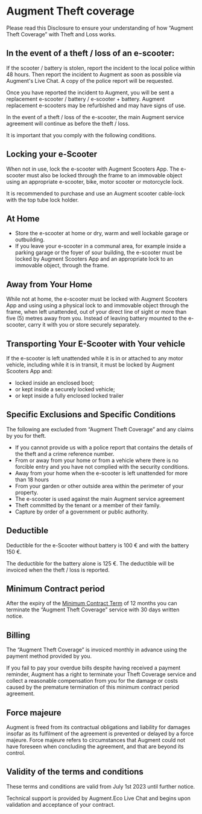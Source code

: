 # Augment Theft coverage

Please read this Disclosure to ensure your understanding of how “Augment Theft Coverage” with Theft and Loss works.

## In the event of a theft / loss of an e-scooter:

If the scooter / battery is stolen, report the incident to the local police within 48 hours. Then report the incident to Augment as soon as possible via Augment's Live Chat. A copy of the police report will be requested.

Once you have reported the incident to Augment, you will be sent a replacement e-scooter / battery / e-scooter + battery. Augment replacement e-scooters may be refurbished and may have signs of use.

In the event of a theft / loss of the e-scooter, the main Augment service agreement will continue as before the theft / loss.

It is important that you comply with the following conditions.

## Locking your e-Scooter

When not in use, lock the e-scooter with Augment Scooters App. The e-scooter must also be locked through the frame to an immovable object using an appropriate e-scooter, bike, motor scooter or motorcycle lock.

It is recommended to purchase and use an Augment scooter cable-lock with the top tube lock holder.

## At Home

- Store the e-scooter at home or dry, warm and well lockable garage or outbuilding.
- If you leave your e-scooter in a communal area, for example inside a parking garage or the foyer of sour building, the e-scooter must be locked by Augment Scooters App and an appropriate lock to an immovable object, through the frame.

## Away from Your Home

While not at home, the e-scooter must be locked with Augment Scooters App and using using a physical lock to and immovable object through the frame, when left unattended, out of your direct line of sight or more than five (5) metres away from you. Instead of leaving battery mounted to the e-scooter, carry it with you or store securely separately.

## Transporting Your E-Scooter with Your vehicle

If the e-scooter is left unattended while it is in or attached to any motor vehicle, including while it is in transit, it must be locked by Augment Scooters App and:

- locked inside an enclosed boot;
- or kept inside a securely locked vehicle;
- or kept inside a fully enclosed locked trailer

## Specific Exclusions and Specific Conditions

The following are excluded from “Augment Theft Coverage” and any claims by you for theft.

- If you cannot provide us with a police report that contains the details of the theft and a crime reference number.
- From or away from your home or from a vehicle where there is no forcible entry and you have not complied with the security conditions.
- Away from your home when the e-scooter is left unattended for more than 18 hours
- From your garden or other outside area within the perimeter of your property.
- The e-scooter is used against the main Augment service agreement
- Theft committed by the tenant or a member of their family.
- Capture by order of a government or public authority.

## Deductible

Deductible for the e-Scooter without battery is 100 € and with the battery 150 €.

The deductible for the battery alone is 125 €. The deductible will be invoiced when the theft / loss is reported.

## Minimum Contract period

After the expiry of the [Minimum Contract Term](https://www.lawinsider.com/dictionary/minimum-contract-term) of 12 months you can terminate the “Augment Theft Coverage” service with 30 days written notice.

## Billing

The “Augment Theft Coverage” is invoiced monthly in advance using the payment method provided by you.

If you fail to pay your overdue bills despite having received a payment reminder, Augment has a right to terminate your Theft Coverage service and collect a reasonable compensation from you for the damage or costs caused by the premature termination of this minimum contract period agreement.

## Force majeure

Augment is freed from its contractual obligations and liability for damages insofar as its fulfilment of the agreement is prevented or delayed by a force majeure. Force majeure refers to circumstances that Augment could not have foreseen when concluding the agreement, and that are beyond its control.

## Validity of the terms and conditions

These terms and conditions are valid from July 1st 2023 until further notice.

Technical support is provided by Augment.Eco Live Chat and begins upon validation and acceptance of your contract.
